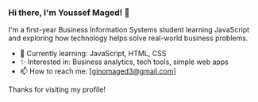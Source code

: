 ### Hi there, I'm Youssef Maged! 👋

I'm a first-year Business Information Systems student learning JavaScript and exploring how technology helps solve real-world business problems.

- 🌱 Currently learning: JavaScript, HTML, CSS
- ✨ Interested in: Business analytics, tech tools, simple web apps
- 📫 How to reach me: [ginomaged3@gmail.com]

Thanks for visiting my profile!
